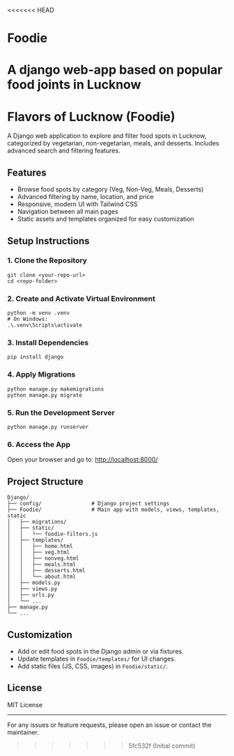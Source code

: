 <<<<<<< HEAD
# Foodie
A django web-app based on popular food joints in Lucknow
=======
# Flavors of Lucknow (Foodie)

A Django web application to explore and filter food spots in Lucknow, categorized by vegetarian, non-vegetarian, meals, and desserts. Includes advanced search and filtering features.

## Features
- Browse food spots by category (Veg, Non-Veg, Meals, Desserts)
- Advanced filtering by name, location, and price
- Responsive, modern UI with Tailwind CSS
- Navigation between all main pages
- Static assets and templates organized for easy customization

## Setup Instructions

### 1. Clone the Repository
```
git clone <your-repo-url>
cd <repo-folder>
```

### 2. Create and Activate Virtual Environment
```
python -m venv .venv
# On Windows:
.\.venv\Scripts\activate
```

### 3. Install Dependencies
```
pip install django
```

### 4. Apply Migrations
```
python manage.py makemigrations
python manage.py migrate
```

### 5. Run the Development Server
```
python manage.py runserver
```

### 6. Access the App
Open your browser and go to: [http://localhost:8000/](http://localhost:8000/)

## Project Structure
```
Django/
├── config/                # Django project settings
├── Foodie/                # Main app with models, views, templates, static
│   ├── migrations/
│   ├── static/
│   │   └── foodie-filters.js
│   ├── templates/
│   │   ├── home.html
│   │   ├── veg.html
│   │   ├── nonveg.html
│   │   ├── meals.html
│   │   ├── desserts.html
│   │   └── about.html
│   ├── models.py
│   ├── views.py
│   ├── urls.py
│   └── ...
├── manage.py
└── ...
```

## Customization
- Add or edit food spots in the Django admin or via fixtures.
- Update templates in `Foodie/templates/` for UI changes.
- Add static files (JS, CSS, images) in `Foodie/static/`.

## License
MIT License

---
For any issues or feature requests, please open an issue or contact the maintainer.
>>>>>>> 5fc532f (Initial commit)
